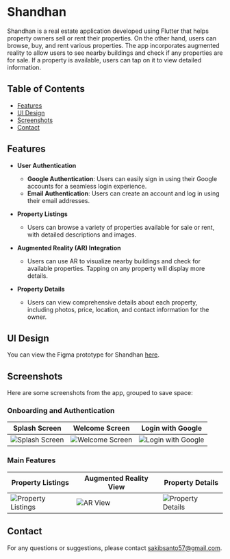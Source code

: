# Shandhan

Shandhan is a real estate application developed using Flutter that helps property owners sell or rent their properties. On the other hand, users can browse, buy, and rent various properties. The app incorporates augmented reality to allow users to see nearby buildings and check if any properties are for sale. If a property is available, users can tap on it to view detailed information.

## Table of Contents
- [Features](#features)
- [UI Design](#ui-design)
- [Screenshots](#screenshots)
- [Contact](#contact)

## Features

- **User Authentication**
  - **Google Authentication**: Users can easily sign in using their Google accounts for a seamless login experience.
  - **Email Authentication**: Users can create an account and log in using their email addresses.

- **Property Listings**
  - Users can browse a variety of properties available for sale or rent, with detailed descriptions and images.

- **Augmented Reality (AR) Integration**
  - Users can use AR to visualize nearby buildings and check for available properties. Tapping on any property will display more details.

- **Property Details**
  - Users can view comprehensive details about each property, including photos, price, location, and contact information for the owner.

## UI Design

You can view the Figma prototype for Shandhan [here](https://www.figma.com/proto/your-prototype-link).

## Screenshots

Here are some screenshots from the app, grouped to save space:

### Onboarding and Authentication
| Splash Screen | Welcome Screen | Login with Google |
|---------------|----------------|-------------------|
| ![Splash Screen](screenshots/splashscreen.png) | ![Welcome Screen](screenshots/welcomescreen.png) | ![Login with Google](screenshots/login_google.png) |

### Main Features
| Property Listings | Augmented Reality View | Property Details |
|------------------|-----------------------|------------------|
| ![Property Listings](screenshots/property_listings.png) | ![AR View](screenshots/ar_view.png) | ![Property Details](screenshots/property_details.png) |

## Contact

For any questions or suggestions, please contact [sakibsanto57@gmail.com](mailto:sakibsanto57@gmail.com).

